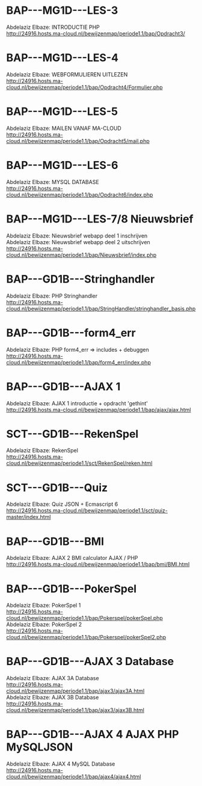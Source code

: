 # BAP---MG1D---LES-3
Abdelaziz Elbaze: INTRODUCTIE PHP    
http://24916.hosts.ma-cloud.nl/bewijzenmap/periode1.1/bap/Opdracht3/

# BAP---MG1D---LES-4
Abdelaziz Elbaze: WEBFORMULIEREN UITLEZEN  
http://24916.hosts.ma-cloud.nl/bewijzenmap/periode1.1/bap/Opdracht4/Formulier.php

# BAP---MG1D---LES-5
Abdelaziz Elbaze: MAILEN VANAF MA-CLOUD    
http://24916.hosts.ma-cloud.nl/bewijzenmap/periode1.1/bap/Opdracht5/mail.php

# BAP---MG1D---LES-6
Abdelaziz Elbaze: MYSQL DATABASE                            
http://24916.hosts.ma-cloud.nl/bewijzenmap/periode1.1/bap/Opdracht6/index.php

# BAP---MG1D---LES-7/8 Nieuwsbrief 
Abdelaziz Elbaze: Nieuwsbrief webapp deel 1 inschrijven      
Abdelaziz Elbaze: Nieuwsbrief webapp deel 2 uitschrijven      
http://24916.hosts.ma-cloud.nl/bewijzenmap/periode1.1/bap/Nieuwsbrief/index.php

# BAP---GD1B---Stringhandler
Abdelaziz Elbaze: PHP Stringhandler   
http://24916.hosts.ma-cloud.nl/bewijzenmap/periode1.1/bap/StringHandler/stringhandler_basis.php

# BAP---GD1B---form4_err                    
Abdelaziz Elbaze: PHP form4_err => includes + debuggen       
http://24916.hosts.ma-cloud.nl/bewijzenmap/periode1.1/bap/form4_err/index.php

# BAP---GD1B---AJAX 1      
Abdelaziz Elbaze: AJAX 1 introductie + opdracht 'gethint'  
http://24916.hosts.ma-cloud.nl/bewijzenmap/periode1.1/bap/ajax/ajax.html    

# SCT---GD1B---RekenSpel                                   
Abdelaziz Elbaze: RekenSpel       
http://24916.hosts.ma-cloud.nl/bewijzenmap/periode1.1/sct/RekenSpel/reken.html    

# SCT---GD1B---Quiz                                      
Abdelaziz Elbaze: Quiz JSON + Ecmascript 6   
http://24916.hosts.ma-cloud.nl/bewijzenmap/periode1.1/sct/quiz-master/index.html       
  
# BAP---GD1B---BMI                                         
Abdelaziz Elbaze: AJAX 2 BMI calculator AJAX / PHP       
http://24916.hosts.ma-cloud.nl/bewijzenmap/periode1.1/bap/bmi/BMI.html  

# BAP---GD1B---PokerSpel                                          
Abdelaziz Elbaze: PokerSpel 1       
http://24916.hosts.ma-cloud.nl/bewijzenmap/periode1.1/bap/Pokerspel/pokerSpel.php        
Abdelaziz Elbaze: PokerSpel 2       
http://24916.hosts.ma-cloud.nl/bewijzenmap/periode1.1/bap/Pokerspel/pokerSpel2.php     

# BAP---GD1B---AJAX 3 Database                                        
Abdelaziz Elbaze: AJAX 3A Database         
http://24916.hosts.ma-cloud.nl/bewijzenmap/periode1.1/bap/ajax3/ajax3A.html               
Abdelaziz Elbaze: AJAX 3B Database            
http://24916.hosts.ma-cloud.nl/bewijzenmap/periode1.1/bap/ajax3/ajax3B.html     

# BAP---GD1B---AJAX 4 AJAX PHP MySQLJSON                                          
Abdelaziz Elbaze: AJAX 4 MySQL Database        
http://24916.hosts.ma-cloud.nl/bewijzenmap/periode1.1/bap/ajax4/ajax4.html   
 
   

